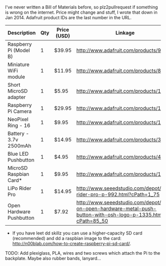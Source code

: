 I've never written a Bill of Materials before, so plz2pullrequest if something is wrong on the internet. Price might change and stuff, I wrote that down in Jan 2014. Adafruit product IDs are the last number in the URL.

Description              | Qty | Price (USD) | Linkage
-----------              | --- | ----------- | -------
Raspberry Pi (Model B)   |  1  |      $39.95 | http://www.adafruit.com/products/998
Miniature WiFi module    |  1  |      $11.95 | http://www.adafruit.com/products/814
Short MicroSD adapter    |  1  |       $5.95 | http://www.adafruit.com/products/1569
Raspberry Pi Camera      |  1  |      $29.95 | http://www.adafruit.com/products/1367
NeoPixel Ring - 16       |  1  |       $9.95 | http://www.adafruit.com/products/1463
Battery - 3.7v 2500mAh   |  1  |      $14.95 | http://www.adafruit.com/products/328
Blue LED Pushbutton      |  1  |       $4.95 | http://www.adafruit.com/products/481
MicroSD Raspbian Card*   |  1  |       $9.95 | http://www.adafruit.com/products/1121
LiPo Rider Pro           |  1  |      $14.95 | http://www.seeedstudio.com/depot/lipo-rider-pro-p-992.html?cPath=1_75
Open Hardware Pushbutton |  1  |       $7.92 | http://www.seeedstudio.com/depot/turn-on-open-hardware-metal-push-button-with-osh-logo-p-1335.html?cPath=85_50

* If you have leet dd skillz you can use a higher-capacity SD card (recommended) and dd a raspbian image to the card: http://n00blab.com/how-to-create-raspberry-pi-sd-card/.

TODO: Add plexiglass, PLA, wires and two screws which attach the Pi to the backplate. Maybe also rubber bands, lanyard...
